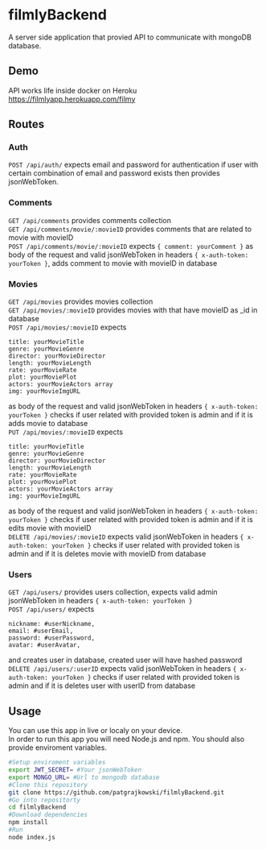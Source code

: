 # filmlyBackend
A server side application that provied API to communicate with mongoDB database.
## Demo
API works life inside docker on Heroku https://filmlyapp.herokuapp.com/filmy
## Routes
### Auth
```POST /api/auth/``` expects email and password for authentication if user with certain combination of email and password exists then provides jsonWebToken.
### Comments
``` GET /api/comments ``` provides comments collection\
``` GET /api/comments/movie/:movieID ``` provides comments that are related to movie with movieID\
``` POST /api/comments/movie/:movieID ``` expects ``` { comment: yourComment } ``` as body of the request and valid jsonWebToken in headers ``` { x-auth-token: yourToken } ```, adds comment to movie with movieID in database
### Movies
``` GET /api/movies ``` provides movies collection\
``` GET /api/movies/:movieID ``` provides movies with that have movieID as _id in database\
``` POST /api/movies/:movieID ``` expects 
```  
title: yourMovieTitle
genre: yourMovieGenre
director: yourMovieDirector
length: yourMovieLength
rate: yourMovieRate
plot: yourMoviePlot
actors: yourMovieActors array
img: yourMovieImgURL
``` 
as body of the request and valid jsonWebToken in headers ``` { x-auth-token: yourToken } ``` checks if user related with provided token is admin and if it is adds movie to database\
``` PUT /api/movies/:movieID ``` expects 
```  
title: yourMovieTitle
genre: yourMovieGenre
director: yourMovieDirector
length: yourMovieLength
rate: yourMovieRate
plot: yourMoviePlot
actors: yourMovieActors array
img: yourMovieImgURL
``` 
as body of the request and valid jsonWebToken in headers ``` { x-auth-token: yourToken } ``` checks if user related with provided token is admin and if it is edits movie with movieID\
``` DELETE /api/movies/:movieID ``` expects valid jsonWebToken in headers ``` { x-auth-token: yourToken } ``` checks if user related with provided token is admin and if it is deletes movie with movieID from database
### Users
``` GET /api/users/ ``` provides users collection, expects valid admin jsonWebToken in headers ``` { x-auth-token: yourToken } ```\
``` POST /api/users/ ``` expects 
```
nickname: #userNickname,
email: #userEmail,
password: #userPassword,
avatar: #userAvatar,
```
and creates user in database, created user will have hashed password\
``` DELETE /api/users/:userID ```  expects valid jsonWebToken in headers ``` { x-auth-token: yourToken } ``` checks if user related with provided token is admin and if it is deletes user with userID from database
## Usage
You can use this app in live or localy on your device.\
In order to run this app you will need Node.js and npm. You should also provide enviroment variables.
```bash
#Setup enviroment variables
export JWT_SECRET= #Your jsonWebToken
export MONGO_URL= #Url to mongodb database
#Clone this repository
git clone https://github.com/patgrajkowski/filmlyBackend.git
#Go into repositorty
cd filmlyBackend
#Download dependencies
npm install
#Run
node index.js
```
